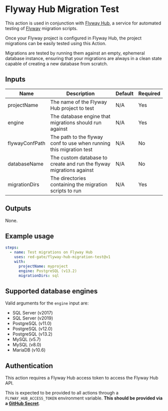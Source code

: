 # Flyway Hub Migration Test

This action is used in conjunction with [Flyway Hub](https://hub.flywaydb.org), a service for automated testing of [Flyway](https://flywaydb.org/) migration scripts.

Once your Flyway project is configured in Flyway Hub, the project migrations can be easily tested using this Action.

Migrations are tested by running them against an empty, ephemeral database instance, ensuring that your migrations are always in a clean state capable of creating a new database from scratch.

## Inputs

| Name            | Description                                                                           | Default          | Required |
| --------------- | ------------------------------------------------------------------------------------- | ---------------- | -------- |
| projectName     | The name of the Flyway Hub project to test                                            | N/A              | Yes      |
| engine          | The database engine that migrations should run against                                | N/A              | Yes      |
| flywayConfPath  | The path to the flyway conf to use when running this migration test                   | N/A              | No       |
| databaseName    | The custom database to create and run the flyway migrations against                   | N/A              | No       |
| migrationDirs   | The directories containing the migration scripts to run                               | N/A              | Yes      |

## Outputs

None.

## Example usage

```yaml
steps:
  - name: Test migrations on Flyway Hub
    uses: red-gate/flyway-hub-migration-test@v1
    with:
      projectName: myproject
      engine: PostgreSQL (v13.2)
      migrationDirs: sql
```

## Supported database engines

Valid arguments for the `engine` input are:

* SQL Server (v2017)
* SQL Server (v2019)
* PostgreSQL (v11.0)
* PostgreSQL (v12.0)
* PostgreSQL (v13.2)
* MySQL (v5.7)
* MySQL (v8.0)
* MariaDB (v10.6)

## Authentication

This action requires a Flyway Hub access token to access the Flyway Hub API.

This is expected to be provided to all actions through a `FLYWAY_HUB_ACCESS_TOKEN` environment variable. **This should be provided via a [GitHub Secret](https://docs.github.com/en/actions/reference/encrypted-secrets)**.
